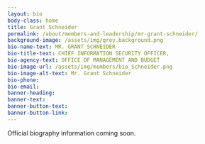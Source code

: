 ```yaml
---
layout: bio
body-class: home
title: Grant Schneider
permalink: /about/members-and-leadership/mr-grant-schneider/
background-image: /assets/img/grey.background.png
bio-name-text: MR. GRANT SCHNEIDER
bio-title-text: CHIEF INFORMATION SECURITY OFFICER,
bio-agency-text: OFFICE OF MANAGEMENT AND BUDGET
bio-image-url: /assets/img/members/bio_Schneider.png
bio-image-alt-text: Mr. Grant Schneider
bio-phone: 
bio-email: 
banner-heading: 
banner-text: 
banner-button-text: 
banner-button-link: 
---
```

Official biography information coming soon. 
